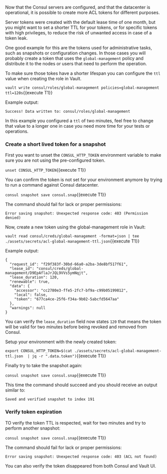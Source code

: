 Now that the Consul servers are configured, and that the datacenter is operational, 
it is possible to create more ACL tokens for different purposes.

Server tokens were created with the default lease time of one month, but you 
might want to set a shorter TTL for your tokens, or for specific tokens with 
high privileges, to reduce the risk of unwanted access in case of a token leak.

One good example for this are the tokens used for administrative tasks, such as
snapshots or configuration changes. 
In those cases you will probably create a token that uses the `global-management` 
policy and distribute it to the nodes or users that need to perform the operation.

To make sure those tokes have a shorter lifespan you can configure the `ttl` 
value when creating the role in Vault.

`vault write consul/roles/global-management policies=global-management ttl=120s`{{execute T1}}

Example output:

```
Success! Data written to: consul/roles/global-management
```

In this example you configured a `ttl` of two minutes, feel free to change that 
value to a longer one in case you need more time for your tests or operations.

### Create a short lived token for a snapshot

First you want to unset the `CONSUL_HTTP_TOKEN` environment variable to make sure 
you are not using the pre-configured token.

`unset CONSUL_HTTP_TOKEN`{{execute T1}}

You can confirm the token is not set for your environment anymore by trying to
run a command against Consul datacenter.

`consul snapshot save consul.snap`{{execute T1}}

The command should fail for lack or proper permissions:

```
Error saving snapshot: Unexpected response code: 403 (Permission denied)
```

Now, create a new token using the global-management role in Vault:

`vault read consul/creds/global-management -format=json | tee ./assets/secrets/acl-global-management-ttl.json`{{execute T1}}

Example output:

```
{
  "request_id": "f29f383f-30bd-66a0-a2ba-3de8bf517f61",
  "lease_id": "consul/creds/global-management/D9EpAflaJrJQL9VVs5ymNqjt",
  "lease_duration": 120,
  "renewable": true,
  "data": {
    "accessor": "cc2780e3-ffe5-2fc7-bf9a-c99b05199812",
    "local": false,
    "token": "677ca4ce-25f6-f34a-9b02-5abcfd5647aa"
  },
  "warnings": null
}
```

You can verify the `lease_duration` field now states `120` that means the token
will be valid for two minutes before being revoked and removed from Consul.

Setup your environment with the newly created token:

`export CONSUL_HTTP_TOKEN=$(cat ./assets/secrets/acl-global-management-ttl.json  | jq -r ".data.token")`{{execute T1}}

Finally try to take the snapshot again:

`consul snapshot save consul.snap`{{execute T1}}

This time the command should succeed and you should receive an output similar to:

```
Saved and verified snapshot to index 191
```

### Verify token expiration

TO verify the token TTL is respected, wait for two minutes and try to perform 
another snapshot:

`consul snapshot save consul.snap`{{execute T1}}

The command should fail for lack or proper permissions:

```
Error saving snapshot: Unexpected response code: 403 (ACL not found)
```

You can also verify the token disappeared from both Consul and Vault UI.
